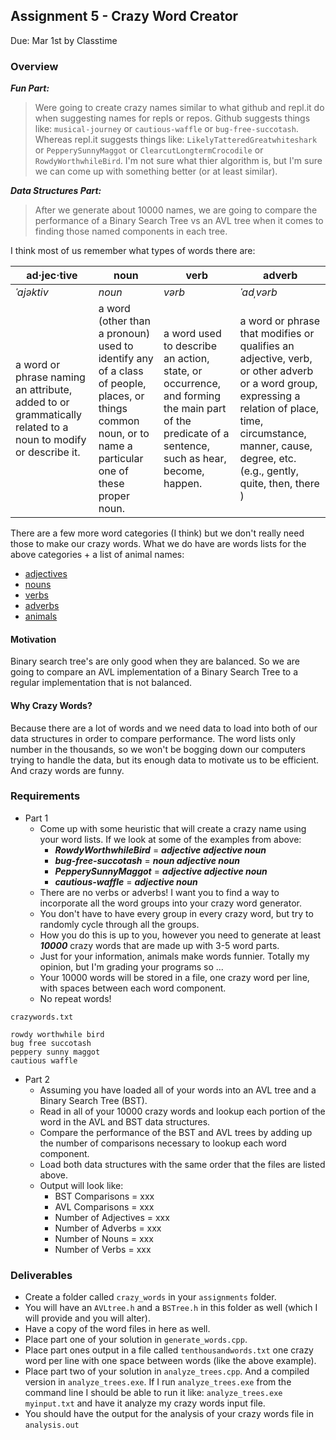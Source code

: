 ## Assignment 5 - Crazy Word Creator
Due: Mar 1st by Classtime

### Overview

***Fun Part:*** <br>
>Were going to create crazy names similar to what github and repl.it do when suggesting names for repls or repos. Github suggests things like: `musical-journey` or `cautious-waffle` or `bug-free-succotash`. Whereas repl.it suggests things like:  `LikelyTatteredGreatwhiteshark` or `PepperySunnyMaggot` or `ClearcutLongtermCrocodile` or `RowdyWorthwhileBird`. I'm not sure what thier algorithm is, but I'm sure we can come up with something better (or at least similar). 

***Data Structures Part:*** <br>
>After we generate about 10000 names, we are going to compare the performance of a Binary Search Tree vs an AVL tree when it comes to finding those named components in each tree.

I think most of us remember what types of words there are:

| ad·jec·tive | noun  | verb | adverb | 
|-------------|--------|----------|---------|
| *ˈajəktiv*    | *noun* | *vərb* | *ˈadˌvərb* |
| a word or phrase naming an attribute, added to or grammatically related to a noun to modify or describe it. | a word (other than a pronoun) used to identify any of a class of people, places, or things common noun, or to name a particular one of these proper noun. | a word used to describe an action, state, or occurrence, and forming the main part of the predicate of a sentence, such as hear, become, happen. | a word or phrase that modifies or qualifies an adjective, verb, or other adverb or a word group, expressing a relation of place, time, circumstance, manner, cause, degree, etc. (e.g., gently, quite, then, there ) |

There are a few more word categories (I think) but we don't really need those to make our crazy words. What we do have are words lists for the above categories + a list of animal names:

- [adjectives](https://github.com/rugbyprof/3013-Algorithms/blob/master/Resources/R01/conv.data.adj)
- [nouns](https://github.com/rugbyprof/3013-Algorithms/blob/master/Resources/R01/conv.data.noun)
- [verbs](https://github.com/rugbyprof/3013-Algorithms/blob/master/Resources/R01/conv.data.verb)
- [adverbs](https://github.com/rugbyprof/3013-Algorithms/blob/master/Resources/R01/conv.data.adv)
- [animals](https://github.com/rugbyprof/3013-Algorithms/blob/master/Resources/R01/animals.words)

#### Motivation

Binary search tree's are only good when they are balanced. So we are going to compare an AVL implementation of a Binary Search Tree to a regular implementation that is not balanced. 

#### Why Crazy Words?

Because there are a lot of words and we need data to load into both of our data structures in order to compare performance. The word lists only number in the thousands, so we won't be bogging down our computers trying to handle the data, but its enough data to motivate us to be efficient. And crazy words are funny.

### Requirements

- Part 1
    - Come up with some heuristic that will create a crazy name using your word lists. If we look at some of the examples from above: 
        - ***RowdyWorthwhileBird*** = ***adjective adjective noun*** 
        - ***bug-free-succotash*** = ***noun adjective noun***
        - ***PepperySunnyMaggot*** = ***adjective adjective noun***
        - ***cautious-waffle*** = ***adjective noun*** 
    - There are no verbs or adverbs! I want you to find a way to incorporate all the word groups into your crazy word generator. 
    - You don't have to have every group in every crazy word, but try to randomly cycle through all the groups. 
    - How you do this is up to you, however you need to generate at least ***10000*** crazy words that are made up with 3-5 word parts. 
    - Just for your information, animals make words funnier. Totally my opinion, but I'm grading your programs so ...
    - Your 10000 words will be stored in a file, one crazy word per line, with spaces between each word component. 
    - No repeat words!

`crazywords.txt`
```
rowdy worthwhile bird
bug free succotash
peppery sunny maggot
cautious waffle
```
    
- Part 2
    - Assuming you have loaded all of your words into an AVL tree and a Binary Search Tree (BST).
    - Read in all of your 10000 crazy words and lookup each portion of the word in the AVL and BST data structures.
    - Compare the performance of the BST and AVL trees by adding up the number of comparisons necessary to lookup each word component.
    - Load both data structures with the same order that the files are listed above.
    - Output will look like: 
        - BST Comparisons       = xxx
        - AVL Comparisons       = xxx
        - Number of Adjectives  = xxx 
        - Number of Adverbs     = xxx 
        - Number of Nouns       = xxx 
        - Number of Verbs       = xxx 
    
### Deliverables

- Create a folder called `crazy_words` in your `assignments` folder.
- You will have an `AVLtree.h` and a `BSTree.h` in this folder as well (which I will provide and you will alter).
- Have a copy of the word files in here as well.
- Place part one of your solution in `generate_words.cpp`. 
- Place part ones output in a file called `tenthousandwords.txt` one crazy word per line with one space between words (like the above example).
- Place part two of your solution in `analyze_trees.cpp`. And a compiled version in `analyze_trees.exe`. If I run `analyze_trees.exe` from the command line I should be able to run it like: `analyze_trees.exe myinput.txt` and have it analyze my crazy words input file. 
- You should have the output for the analysis of your crazy words file in `analysis.out`



